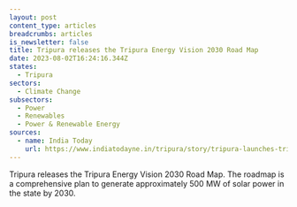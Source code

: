 ```yaml
---
layout: post
content_type: articles
breadcrumbs: articles
is_newsletter: false
title: Tripura releases the Tripura Energy Vision 2030 Road Map
date: 2023-08-02T16:24:16.344Z
states:
  - Tripura
sectors:
  - Climate Change
subsectors:
  - Power
  - Renewables
  - Power & Renewable Energy
sources:
  - name: India Today
    url: https://www.indiatodayne.in/tripura/story/tripura-launches-tripura-energy-vision-2030-road-map-set-target-to-generate-500-megawatt-solar-power-by-2030-621770-2023-07-27
---
```

Tripura releases the Tripura Energy Vision 2030 Road Map. The roadmap is a comprehensive plan to generate approximately 500 MW of solar power in the state by 2030.
